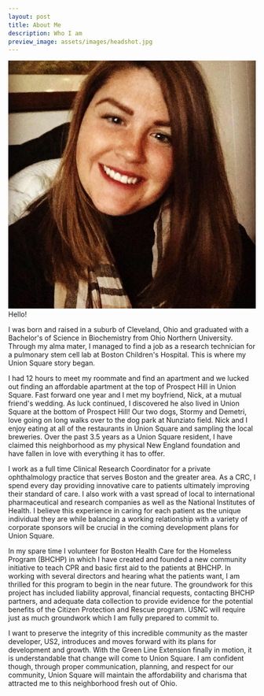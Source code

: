 ```yaml
---
layout: post
title: About Me
description: Who I am
preview_image: assets/images/headshot.jpg
---
```


<span class="image right"><img src="assets/images/headshot.jpg" alt="" /></span>Hello! 

I was born and raised in a suburb of Cleveland, Ohio and graduated with a Bachelor's of Science in Biochemistry from Ohio Northern University. Through my alma mater, I managed to find a job as a research technician for a pulmonary stem cell lab at Boston Children's Hospital. This is where my Union Square story began. 

I had 12 hours to meet my roommate and find an apartment and we lucked out finding an affordable apartment at the top of Prospect Hill in Union Square. Fast forward one year and I met my boyfriend, Nick, at a mutual friend's wedding. As luck continued, I discovered he also lived in Union Square at the bottom of Prospect Hill! Our two dogs, Stormy and Demetri, love going on long walks over to the dog park at Nunziato field. Nick and I enjoy eating at all of the restaurants in Union Square and sampling the local breweries. Over the past 3.5 years as a Union Square resident, I have claimed this neighborhood as my physical New England foundation and have fallen in love with everything it has to offer. 

I work as a full time Clinical Research Coordinator for a private ophthalmology practice that serves Boston and the greater area. As a CRC, I spend every day providing innovative care to patients ultimately improving their standard of care. I also work with a vast spread of local to international pharmaceutical and research companies as well as the National Institutes of Health. I believe this experience in caring for each patient as the unique individual they are while balancing a working relationship with a variety of corporate sponsors will be crucial in the coming development plans for Union Square. 

In my spare time I volunteer for Boston Health Care for the Homeless Program (BHCHP) in which I have created and founded a new community initiative to teach CPR and basic first aid to the patients at BHCHP. In working with several directors and hearing what the patients want, I am thrilled for this program to begin in the near future. The groundwork for this project has included liability approval, financial requests, contacting BHCHP partners, and adequate data collection to provide evidence for the potential benefits of the Citizen Protection and Rescue program. USNC will require just as much groundwork which I am fully prepared to commit to.

I want to preserve the integrity of this incredible community as the master developer, US2, introduces and moves forward with its plans for development and growth. With the Green Line Extension finally in motion, it is understandable that change will come to Union Square. I am confident though, through proper communication, planning, and respect for our community, Union Square will maintain the affordability and charisma that attracted me to this neighborhood fresh out of Ohio. 

